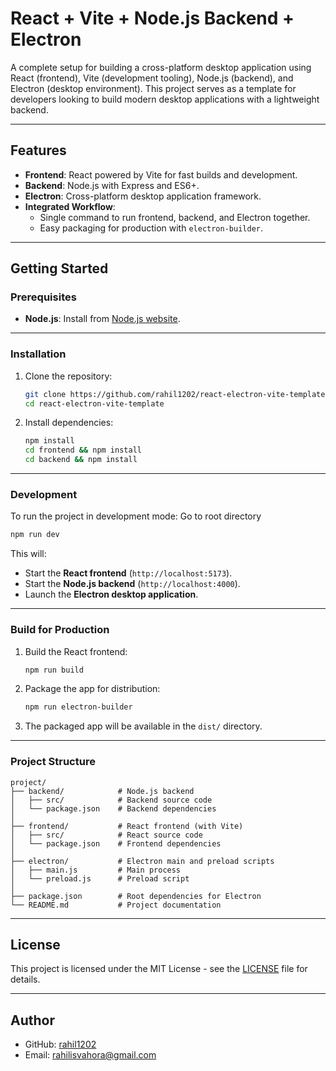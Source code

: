 # React + Vite + Node.js Backend + Electron

A complete setup for building a cross-platform desktop application using React (frontend), Vite (development tooling), Node.js (backend), and Electron (desktop environment). This project serves as a template for developers looking to build modern desktop applications with a lightweight backend.

---

## Features

- **Frontend**: React powered by Vite for fast builds and development.
- **Backend**: Node.js with Express and ES6+.
- **Electron**: Cross-platform desktop application framework.
- **Integrated Workflow**:
  - Single command to run frontend, backend, and Electron together.
  - Easy packaging for production with `electron-builder`.

---

## Getting Started

### Prerequisites

- **Node.js**: Install from [Node.js website](https://nodejs.org/).

---

### Installation

1. Clone the repository:

   ```bash
   git clone https://github.com/rahil1202/react-electron-vite-template.git
   cd react-electron-vite-template
   ```

2. Install dependencies:

   ```bash
   npm install 
   cd frontend && npm install
   cd backend && npm install
   ```

---

### Development

To run the project in development mode:
Go to root directory

```bash
npm run dev
```

This will:

- Start the **React frontend** (`http://localhost:5173`).
- Start the **Node.js backend** (`http://localhost:4000`).
- Launch the **Electron desktop application**.

---

### Build for Production

1. Build the React frontend:

   ```bash
   npm run build
   ```

2. Package the app for distribution:

   ```bash
   npm run electron-builder
   ```

3. The packaged app will be available in the `dist/` directory.

---

### Project Structure

```plaintext
project/
├── backend/            # Node.js backend
│   ├── src/            # Backend source code
│   └── package.json    # Backend dependencies
│
├── frontend/           # React frontend (with Vite)
│   ├── src/            # React source code
│   └── package.json    # Frontend dependencies
│
├── electron/           # Electron main and preload scripts
│   ├── main.js         # Main process
│   └── preload.js      # Preload script
│
├── package.json        # Root dependencies for Electron
└── README.md           # Project documentation
```

---

## License

This project is licensed under the MIT License - see the [LICENSE](LICENSE) file for details.

---

## Author

- GitHub: [rahil1202](https://github.com/rahil1202)
- Email: <rahilisvahora@gmail.com>
